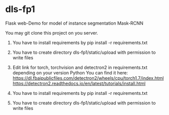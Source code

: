 # dls-fp1
Flask web-Demo for model of instance segmentation Mask-RCNN

You may git clone this project on you server.

1) You have to install requirements by 
pip install -r requirements.txt

2) You have to create directory dls-fp1/static/upload with permission to write files

1) Edit link for torch, torchvision and detectron2 in requirements.txt 
   depending on your version Python
   You can find it here:
   https://dl.fbaipublicfiles.com/detectron2/wheels/cpu/torch1.7/index.html
   https://detectron2.readthedocs.io/en/latest/tutorials/install.html
2) You have to install requirements by 
pip install -r requirements.txt

3) You have to create directory dls-fp1/static/upload with permission to write files

